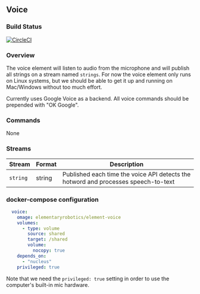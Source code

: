 ## Voice

### Build Status

[![CircleCI](https://circleci.com/gh/elementary-robotics/element-voice.svg?style=svg&circle-token=909a614aab68a938fa77e7420b2b1651c8cf8289)](https://circleci.com/gh/elementary-robotics/element-voice)

### Overview

The voice element will listen to audio from the microphone and will
publish all strings on a stream named `strings`. For now the voice element
only runs on Linux systems, but we should be able to get it up and running
on Mac/Windows without too much effort.

Currently uses Google Voice as a backend. All voice commands should be
prepended with "OK Google".

### Commands

None

### Streams
| Stream | Format | Description |
| ------ | ------ | ----------- |
| `string` | string | Published each time the voice API detects the hotword and processes speech-to-text |


### docker-compose configuration

```yaml
  voice:
    omage: elementaryrobotics/element-voice
    volumes:
      - type: volume
        source: shared
        target: /shared
        volume:
          nocopy: true
    depends_on:
      - "nucleus"
    privileged: true

```

Note that we need the `privileged: true` setting in order to use the computer's built-in mic hardware.
